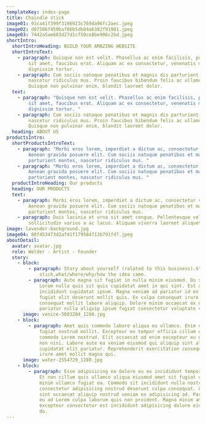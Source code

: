 ```yaml
---
templateKey: index-page
title: Chaindle stick
image01: 93ca41f399f3196923c769da96fc2aec.jpeg
image02: d07586f450baf06b5db84a6382f91981.jpeg
image03: 7442a5ae603d27d1cf50ce8be906c2bd.jpeg
shortIntro:
  shortIntroHeading: BUILD YOUR AMAZING WEBSITE
  shortIntroText:
    - paragraph: Quisque non est velit. Phasellus ac enim facilisis, pulvinar turpis
        sit amet, faucibus erat. Aliquam ac ex consectetur, venenatis mi et,
        dignissim tortor.
    - paragraph: Cum sociis natoque penatibus et magnis dis parturient montes,
        nascetur ridiculus mus. Proin faucibus bibendum felis ac ullamcorper.
        Quisque non pulvinar enim, blandit laoreet dolor.
  text:
    - paragraph: "Quisque non est velit. Phasellus ac enim facilisis, pulvinar turpis
        sit amet, faucibus erat. Aliquam ac ex consectetur, venenatis mi et,
        dignissim tortor. "
    - paragraph: Cum sociis natoque penatibus et magnis dis parturient montes,
        nascetur ridiculus mus. Proin faucibus bibendum felis ac ullamcorper.
        Quisque non pulvinar enim, blandit laoreet dolor.
  heading: ABOUT US
productsIntro:
  shortProductsIntroText:
    - paragraph: "Morbi eros lorem, imperdiet a dictum ac, consectetur vel lacus.
        Aenean gravida posuere elit. Cum sociis natoque penatibus et magnis dis
        parturient montes, nascetur ridiculus mus. "
    - paragraph: "Morbi eros lorem, imperdiet a dictum ac, consectetur vel lacus.
        Aenean gravida posuere elit. Cum sociis natoque penatibus et magnis dis
        parturient montes, nascetur ridiculus mus. "
  productIntroHeading: Our products
  heading: OUR PRODUCTS
  text:
    - paragraph: Morbi eros lorem, imperdiet a dictum ac, consectetur vel lacus.
        Aenean gravida posuere elit. Cum sociis natoque penatibus et magnis dis
        parturient montes, nascetur ridiculus mus.
    - paragraph: Duis lacinia et urna sit amet congue. Pellentesque vel leo a eros
        sollicitudin varius a ac lacus. Aliquam viverra laoreet aliquet.
image: lavender-background.jpg
image04: 80f453473d2af41f179584713b791fd7.jpeg
aboutDetail:
  avatar: avatar.jpg
  role: Welder - Artist - Founder
  story:
    - block:
        - paragraph: Story about yourself (ralated to this business).Story of candle
            stick,what/where/why/how the idea came.
        - paragraph: Aute magna sit fugiat in nulla minim eiusmod. Do sunt ea ullamco
            Lorem nulla quis sit quis cupidatat amet in qui sint. Est aute
            incididunt cupidatat ipsum. Magna veniam ad pariatur id ex sint esse
            fugiat elit deserunt mollit quis. Ex culpa consequat irure duis aute
            consequat mollit labore aliquip. Dolore minim occaecat ex non dolore
            pariatur nulla aliquip ipsum fugiat consectetur voluptate velit.
      image: venice-5083204_1280.jpg
    - block:
        - paragraph: Amet quis commodo labore aliqua eu ullamco. Enim officia officia
            fugiat nostrud mollit. Excepteur ex tempor officia cillum ex duis
            commodo Lorem nostrud. Elit occaecat ad enim excepteur eu officia ex
            non nisi. Labore aute ea veniam eiusmod qui aliquip sint aliqua
            cupidatat elit pariatur. Reprehenderit exercitation consequat irure
            irure amet mollit magna qui.
      image: water-2554729_1280.jpg
    - block:
        - paragraph: Esse adipisicing ea dolore eu ex incididunt tempor adipisicing nisi.
            Et non cillum quis ullamco aliqua eiusmod amet sit fugiat commodo
            minim ullamco fugiat ea. Commodo sit incididunt nulla nostrud nisi
            consectetur adipisicing nostrud deserunt culpa consequat. Laboris
            sint occaecat aliquip nostrud veniam ex adipisicing ad. Pariatur ex
            eu ad Lorem culpa laborum quis non proident. Magna minim amet
            excepteur consectetur est incididunt adipisicing dolore eiusmod et
            do.
---
```

